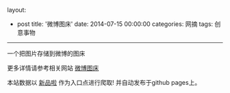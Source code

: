 layout: 
  - post 
title: '微博图床' 
date: 2014-07-15 00:00:00 
categories: 网摘 
tags: 创意事物 
---

一个把图片存储到微博的图床  

更多详情请参考相关网站 [微博图床](http://sevnx.com/tools/picdisk)  

本站数据以 [新品啦](http://xinpinla.com/) 作为入口点进行爬取! 并自动发布于github pages上。  
